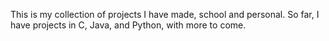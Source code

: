 This is my collection of projects I have made, school and personal. So far, I have projects in C, Java, and Python, with more to come.
